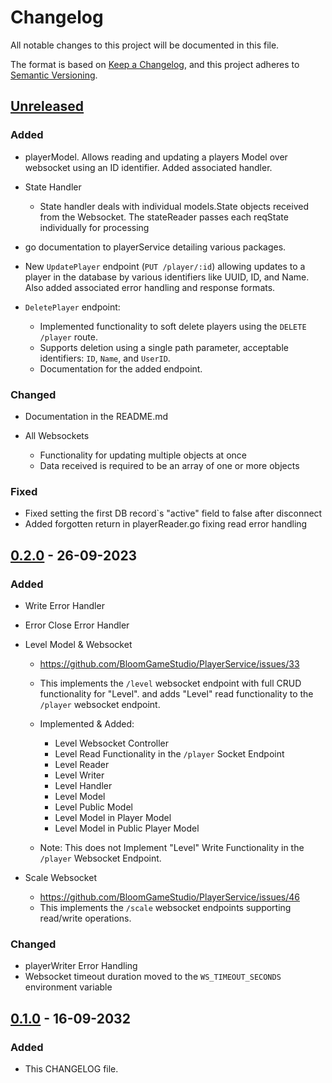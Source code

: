 # Changelog

All notable changes to this project will be documented in this file.

The format is based on [Keep a Changelog](https://keepachangelog.com/en/1.0.0/),
and this project adheres to [Semantic Versioning](https://semver.org/spec/v2.0.0.html).

## [Unreleased]

### Added

- playerModel. Allows reading and updating a players Model over websocket using an ID identifier. Added associated handler.

- State Handler
  - State handler deals with individual models.State objects received from the Websocket. The stateReader passes each reqState individually for processing

-  go documentation to playerService detailing various packages.

- New `UpdatePlayer` endpoint (`PUT /player/:id`) allowing updates to a player in the database by various identifiers like UUID, ID, and Name. Also added associated error handling and response formats.

- `DeletePlayer` endpoint:
  - Implemented functionality to soft delete players using the `DELETE /player` route.
  - Supports deletion using a single path parameter, acceptable identifiers: `ID`, `Name`, and `UserID`.
  - Documentation for the added endpoint.
  
### Changed

- Documentation in the README.md

- All Websockets
  - Functionality for updating multiple objects at once
  - Data received is required to be an array of one or more objects

### Fixed

- Fixed setting the first DB record`s "active" field to false after disconnect
- Added forgotten return in playerReader.go fixing read error handling

## [0.2.0] - 26-09-2023

### Added

- Write Error Handler
- Error Close Error Handler

- Level Model & Websocket

  - https://github.com/BloomGameStudio/PlayerService/issues/33
  - This implements the `/level` websocket endpoint with full CRUD functionality for "Level".
    and adds "Level" read functionality to the `/player` websocket endpoint.

  - Implemented & Added:

    - Level Websocket Controller
    - Level Read Functionality in the `/player` Socket Endpoint
    - Level Reader
    - Level Writer
    - Level Handler
    - Level Model
    - Level Public Model
    - Level Model in Player Model
    - Level Model in Public Player Model

  - Note: This does not Implement "Level" Write Functionality in the `/player` Websocket Endpoint.

- Scale Websocket
  - https://github.com/BloomGameStudio/PlayerService/issues/46
  - This implements the `/scale` websocket endpoints supporting read/write operations.

### Changed

- playerWriter Error Handling
- Websocket timeout duration moved to the `WS_TIMEOUT_SECONDS` environment variable

## [0.1.0] - 16-09-2032

### Added

- This CHANGELOG file.

[unreleased]: https://github.com/BloomGameStudio/PlayerService/compare/staging...dev
[0.2.0]: https://github.com/BloomGameStudio/PlayerService/releases/tag/0.2.0
[0.1.0]: https://github.com/BloomGameStudio/PlayerService/releases/tag/0.1.0
